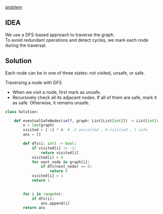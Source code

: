 [problem](https://leetcode.com/problems/find-eventual-safe-states/)

## IDEA
We use a DFS-based approach to traverse the graph.  
To avoid redundant operations and detect cycles, we mark each node during the traversal.


## Solution
Each node can be in one of three states: not visited, unsafe, or safe.

Traversing a node with DFS
- When we visit a node, first mark as unsafe.
- Recursively check all  its adjacent nodes. If all of them are safe, mark it as safe. Otherwise, it remains unsafe.


```python
class Solution:

    def eventualSafeNodes(self, graph: List[List[int]]) -> List[int]:
        n = len(graph)
        visited = [-1] * n  # -1 unvisited , 0 visitied , 1 safe
        ans = []

        def dfs(i: int) -> bool:
            if visited[i] != -1:
                return visited[i]
            visited[i] = 0
            for next_node in graph[i]:
                if dfs(next_node) == 0:
                    return 0
            visited[i] = 1
            return 1

  
        for i in range(n):
            if dfs(i):
                ans.append(i)
        return ans
```